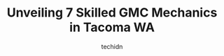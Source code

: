 ---
layout: ampstory
image: https://images.unsplash.com/photo-1596639410350-3b994b89e9b1?ixlib=rb-4.0.3&ixid=MnwxMjA3fDB8MHxwaG90by1wYWdlfHx8fGVufDB8fHx8&auto=format&fit=crop&w=640&h=853&q=80
author: techidn
featured: false
description: Trust your vehicles maintenance and repairs to the 7 best GMC Mechanic in Tacoma WA, USA. With their extensive experience, cutting-edge technology, and commitment to customer satisfaction, 
title: Unveiling 7 Skilled GMC Mechanics in Tacoma WA
cover:
   title: Unveiling 7 Skilled GMC Mechanics in Tacoma WA
   subtitle: Rickpate
   background: https://images.unsplash.com/photo-1596639410350-3b994b89e9b1?ixlib=rb-4.0.3&ixid=MnwxMjA3fDB8MHxwaG90by1wYWdlfHx8fGVufDB8fHx8&auto=format&fit=crop&w=640&h=853&q=80

pages: 
 - layout: thirds
   top: <h1>#1 Larson Automotive Group</h1>
   bottom: "<p>Went here on a whim with terrible credit and little money to put down. Was planning on trying to get a used car. My salesman Aaron Hanson went above and beyond, even to i</p>"
   background: https://www.knot35.com/toplist/wp-content/uploads/2023/06/best-gmc-mechanic-1-in-tacoma-wa-1685835476.jpeg
   backgroundblur: true
 - layout: thirds
   top: <h1>#2 Coopers Auto Repair Specialists</h1>
   bottom: "<p>1718 103rd St E, Tacoma, WA 98445, United States</p>"
   background: https://www.knot35.com/toplist/wp-content/uploads/2023/06/best-gmc-mechanic-2-in-tacoma-wa-1685835477.jpeg
   cta:
      link: https://www.knot35.com/toplist/unveiling-7-skilled-gmc-mechanics-in-tacoma-wa/
      text: Unveiling 7 Skilled GMC Mechanics in Tacoma WA
 - layout: thirds
   top: <h1>#3 Bristows Auto Repair</h1>
   bottom: "<p>4731 S Washington St, Tacoma, WA 98409, United States</p>"
   background: https://www.knot35.com/toplist/wp-content/uploads/2023/06/best-gmc-mechanic-3-in-tacoma-wa-1685835477.jpeg
   cta:
      link: https://www.knot35.com/toplist/unveiling-7-skilled-gmc-mechanics-in-tacoma-wa/
      text: Unveiling 7 Skilled GMC Mechanics in Tacoma WA
 - layout: thirds
   top: <h1>#4 Titus-Will Chevrolet Service</h1>
   bottom: "<p>11011 Pacific Ave S, Tacoma, WA 98444, United States</p>"
   background: https://images.unsplash.com/photo-1632260260864-caf7fde5ec36?ixlib=rb-4.0.3&ixid=MnwxMjA3fDB8MHxwaG90by1wYWdlfHx8fGVufDB8fHx8&auto=format&fit=crop&w=640&h=853&q=80
   cta:
      link: https://www.knot35.com/toplist/unveiling-7-skilled-gmc-mechanics-in-tacoma-wa/
      text: Unveiling 7 Skilled GMC Mechanics in Tacoma WA
 - layout: thirds
   top: <h1>#5 Toyota Service - Titus-Will Toyota</h1>
   bottom: "<p>3506 S Sprague Ave, Tacoma, WA 98409, United States</p>"
   background: https://images.unsplash.com/photo-1484589065579-248aad0d8b13?ixlib=rb-4.0.3&ixid=MnwxMjA3fDB8MHxwaG90by1wYWdlfHx8fGVufDB8fHx8&auto=format&fit=crop&w=640&h=853&q=80
   cta:
      link: https://www.knot35.com/toplist/unveiling-7-skilled-gmc-mechanics-in-tacoma-wa/
      text: Unveiling 7 Skilled GMC Mechanics in Tacoma WA
 - layout: thirds
   top: <h1>#6 Midas</h1>
   bottom: "<p>6420 6th Ave, Tacoma, WA 98406, United States</p>"
   background: https://images.unsplash.com/photo-1609083590460-7b8cc0ca65f8?ixlib=rb-4.0.3&ixid=MnwxMjA3fDB8MHxwaG90by1wYWdlfHx8fGVufDB8fHx8&auto=format&fit=crop&w=640&h=853&q=80
   cta:
      link: https://www.knot35.com/toplist/unveiling-7-skilled-gmc-mechanics-in-tacoma-wa/
      text: Unveiling 7 Skilled GMC Mechanics in Tacoma WA
 - layout: thirds
   top: <h1>#7 University Place Radiator and Auto Service</h1>
   bottom: "<p>6904 27th St W, University Place, WA 98466, United States</p>"
   background: https://images.unsplash.com/photo-1547366785-564103df7e13?ixlib=rb-4.0.3&ixid=MnwxMjA3fDB8MHxwaG90by1wYWdlfHx8fGVufDB8fHx8&auto=format&fit=crop&w=640&h=853&q=80
   cta:
      link: https://www.knot35.com/toplist/unveiling-7-skilled-gmc-mechanics-in-tacoma-wa/
      text: Unveiling 7 Skilled GMC Mechanics in Tacoma WA
 - layout: thirds
   middle: Continue reading...
   background: https://images.unsplash.com/photo-1527067829737-402993088e6b?ixlib=rb-4.0.3&ixid=MnwxMjA3fDB8MHxwaG90by1wYWdlfHx8fGVufDB8fHx8&auto=format&fit=crop&w=640&h=853&q=80
   cta:
      link: https://www.knot35.com/toplist/unveiling-7-skilled-gmc-mechanics-in-tacoma-wa/
      text: Unveiling 7 Skilled GMC Mechanics in Tacoma WA
      
---